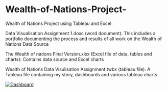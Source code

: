 # Wealth-of-Nations-Project-
Wealth of Nations Project using Tableau and Excel

Data Visualisation Assignment 1.doxc (word document):
This includes a portfolio documenting the process and results of all work on the Wealth of Nations Data Source


The Wealth of nations Final Version.xlsx (Excel file of data, tables and charts):
Contains data source and Excel charts

Wealth of Nations Data Visulisation Assignment.twbx (tableau file):
A Tableau file containing my story, dashboards and various tableau charts

<div class='tableauPlaceholder' id='viz1704818123165' style='position: relative'><noscript><a href='#'><img alt='' src='<div class='tableauPlaceholder' id='viz1716197636045' style='position: relative'><noscript><a href='#'><img alt='Dashboard ' src='https:&#47;&#47;public.tableau.com&#47;static&#47;images&#47;We&#47;WealthofNationsDataVisualisationAssignment_17161976230180&#47;Dashboard&#47;1_rss.png' style='border: none' /></a></noscript>
  <object class='tableauViz'  style='display:none;'><param name='host_url' value='https%3A%2F%2Fpublic.tableau.com%2F' /> <param name='embed_code_version' value='3' /> <param name='site_root' value='' /><param name='name' value='WealthofNationsDataVisualisationAssignment_17161976230180&#47;Dashboard' /><param name='tabs' value='no' /><param name='toolbar' value='yes' /><param name='static_image' value='https:&#47;&#47;public.tableau.com&#47;static&#47;images&#47;We&#47;WealthofNationsDataVisualisationAssignment_17161976230180&#47;Dashboard&#47;1.png' /> <param name='animate_transition' value='yes' /><param name='display_static_image' value='yes' /><param name='display_spinner' value='yes' /><param name='display_overlay' value='yes' /><param name='display_count' value='yes' /><param name='language' value='en-GB' /><param name='filter' value='publish=yes' /></object></div>
